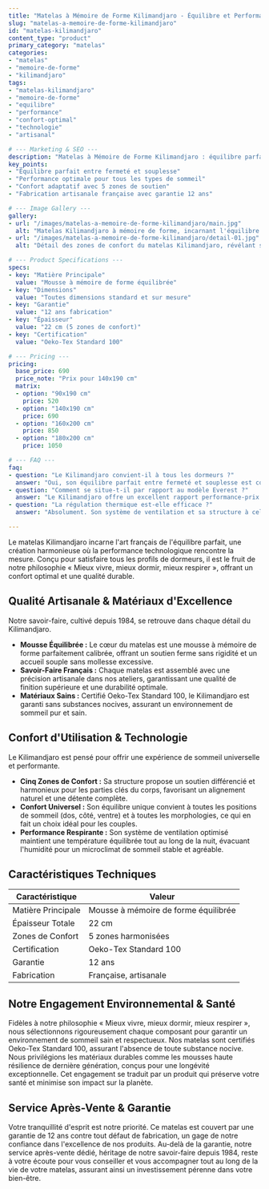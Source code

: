 ```yaml
---
title: "Matelas à Mémoire de Forme Kilimandjaro - Équilibre et Performance"
slug: "matelas-a-memoire-de-forme-kilimandjaro"
id: "matelas-kilimandjaro"
content_type: "product"
primary_category: "matelas"
categories:
- "matelas"
- "memoire-de-forme"
- "kilimandjaro"
tags:
- "matelas-kilimandjaro"
- "memoire-de-forme"
- "equilibre"
- "performance"
- "confort-optimal"
- "technologie"
- "artisanal"

# --- Marketing & SEO ---
description: "Matelas à Mémoire de Forme Kilimandjaro : équilibre parfait, performance optimale, confort adaptatif, fabrication artisanale française."
key_points:
- "Équilibre parfait entre fermeté et souplesse"
- "Performance optimale pour tous les types de sommeil"
- "Confort adaptatif avec 5 zones de soutien"
- "Fabrication artisanale française avec garantie 12 ans"

# --- Image Gallery ---
gallery:
- url: "/images/matelas-a-memoire-de-forme-kilimandjaro/main.jpg"
  alt: "Matelas Kilimandjaro à mémoire de forme, incarnant l'équilibre parfait"
- url: "/images/matelas-a-memoire-de-forme-kilimandjaro/detail-01.jpg"
  alt: "Détail des zones de confort du matelas Kilimandjaro, révélant sa technologie"

# --- Product Specifications ---
specs:
- key: "Matière Principale"
  value: "Mousse à mémoire de forme équilibrée"
- key: "Dimensions"
  value: "Toutes dimensions standard et sur mesure"
- key: "Garantie"
  value: "12 ans fabrication"
- key: "Épaisseur"
  value: "22 cm (5 zones de confort)"
- key: "Certification"
  value: "Oeko-Tex Standard 100"

# --- Pricing ---
pricing:
  base_price: 690
  price_note: "Prix pour 140x190 cm"
  matrix:
  - option: "90x190 cm"
    price: 520
  - option: "140x190 cm"
    price: 690
  - option: "160x200 cm"
    price: 850
  - option: "180x200 cm"
    price: 1050

# --- FAQ ---
faq:
- question: "Le Kilimandjaro convient-il à tous les dormeurs ?"
  answer: "Oui, son équilibre parfait entre fermeté et souplesse est conçu pour s'adapter à une très grande majorité de morphologies et de positions de sommeil, offrant un confort universel."
- question: "Comment se situe-t-il par rapport au modèle Everest ?"
  answer: "Le Kilimandjaro offre un excellent rapport performance-prix avec 5 zones de confort, ce qui en fait un choix très polyvalent. L'Everest, avec ses 7 zones, vise un confort de luxe et une adaptation encore plus précise."
- question: "La régulation thermique est-elle efficace ?"
  answer: "Absolument. Son système de ventilation et sa structure à cellules ouvertes sont conçus pour maintenir une température de sommeil idéale et confortable en toute saison."

---
```

Le matelas Kilimandjaro incarne l'art français de l'équilibre parfait, une création harmonieuse où la performance technologique rencontre la mesure. Conçu pour satisfaire tous les profils de dormeurs, il est le fruit de notre philosophie « Mieux vivre, mieux dormir, mieux respirer », offrant un confort optimal et une qualité durable.

## Qualité Artisanale & Matériaux d'Excellence

Notre savoir-faire, cultivé depuis 1984, se retrouve dans chaque détail du Kilimandjaro.
*   **Mousse Équilibrée :** Le cœur du matelas est une mousse à mémoire de forme parfaitement calibrée, offrant un soutien ferme sans rigidité et un accueil souple sans mollesse excessive.
*   **Savoir-Faire Français :** Chaque matelas est assemblé avec une précision artisanale dans nos ateliers, garantissant une qualité de finition supérieure et une durabilité optimale.
*   **Matériaux Sains :** Certifié Oeko-Tex Standard 100, le Kilimandjaro est garanti sans substances nocives, assurant un environnement de sommeil pur et sain.

## Confort d'Utilisation & Technologie

Le Kilimandjaro est pensé pour offrir une expérience de sommeil universelle et performante.
*   **Cinq Zones de Confort :** Sa structure propose un soutien différencié et harmonieux pour les parties clés du corps, favorisant un alignement naturel et une détente complète.
*   **Confort Universel :** Son équilibre unique convient à toutes les positions de sommeil (dos, côté, ventre) et à toutes les morphologies, ce qui en fait un choix idéal pour les couples.
*   **Performance Respirante :** Son système de ventilation optimisé maintient une température équilibrée tout au long de la nuit, évacuant l'humidité pour un microclimat de sommeil stable et agréable.

## Caractéristiques Techniques

| Caractéristique       | Valeur                                      |
| --------------------- | ------------------------------------------- |
| Matière Principale    | Mousse à mémoire de forme équilibrée        |
| Épaisseur Totale      | 22 cm                                       |
| Zones de Confort      | 5 zones harmonisées                         |
| Certification         | Oeko-Tex Standard 100                       |
| Garantie              | 12 ans                                      |
| Fabrication           | Française, artisanale                       |

## Notre Engagement Environnemental & Santé

Fidèles à notre philosophie « Mieux vivre, mieux dormir, mieux respirer », nous sélectionnons rigoureusement chaque composant pour garantir un environnement de sommeil sain et respectueux. Nos matelas sont certifiés Oeko-Tex Standard 100, assurant l'absence de toute substance nocive. Nous privilégions les matériaux durables comme les mousses haute résilience de dernière génération, conçus pour une longévité exceptionnelle. Cet engagement se traduit par un produit qui préserve votre santé et minimise son impact sur la planète.

## Service Après-Vente & Garantie

Votre tranquillité d'esprit est notre priorité. Ce matelas est couvert par une garantie de 12 ans contre tout défaut de fabrication, un gage de notre confiance dans l'excellence de nos produits. Au-delà de la garantie, notre service après-vente dédié, héritage de notre savoir-faire depuis 1984, reste à votre écoute pour vous conseiller et vous accompagner tout au long de la vie de votre matelas, assurant ainsi un investissement pérenne dans votre bien-être.